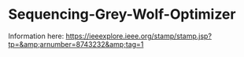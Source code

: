 # Sequencing-Grey-Wolf-Optimizer
Information here: https://ieeexplore.ieee.org/stamp/stamp.jsp?tp=&amp;arnumber=8743232&amp;tag=1
